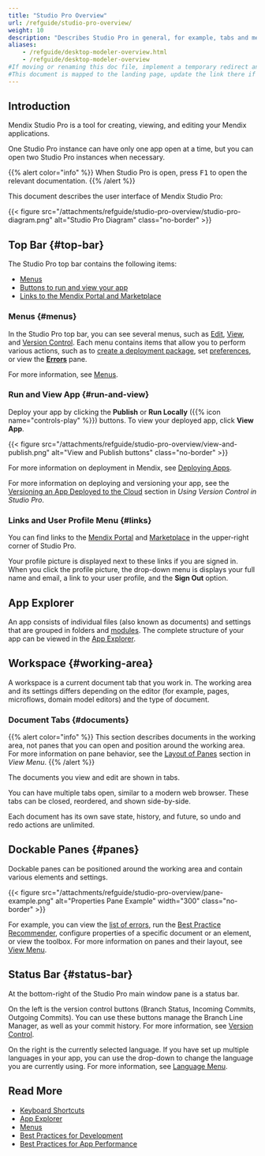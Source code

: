 ```yaml
---
title: "Studio Pro Overview"
url: /refguide/studio-pro-overview/
weight: 10
description: "Describes Studio Pro in general, for example, tabs and menus."
aliases:
    - /refguide/desktop-modeler-overview.html
    - /refguide/desktop-modeler-overview
#If moving or renaming this doc file, implement a temporary redirect and let the respective team know they should update the URL in the product. See Mapping to Products for more details.
#This document is mapped to the landing page, update the link there if renaming or moving the doc file.
---
```


## Introduction

Mendix Studio Pro is a tool for creating, viewing, and editing your Mendix applications.

One Studio Pro instance can have only one app open at a time, but you can open two Studio Pro instances when necessary.

{{% alert color="info" %}}
When Studio Pro is open, press <kbd>F1</kbd> to open the relevant documentation.
{{% /alert %}}

This document describes the user interface of Mendix Studio Pro:

{{< figure src="/attachments/refguide/studio-pro-overview/studio-pro-diagram.png" alt="Studio Pro Diagram" class="no-border" >}}

## Top Bar {#top-bar}

The Studio Pro top bar contains the following items:

* [Menus](#menus) 
* [Buttons to run and view your app](#run-and-view)
* [Links to the Mendix Portal and Marketplace](#links) 

### Menus {#menus}

In the Studio Pro top bar, you can see several menus, such as [Edit](/refguide/edit-menu/), [View](/refguide/view-menu/), and [Version Control](/refguide/version-control-menu/). Each menu contains items that allow you to perform various actions, such as to [create a deployment package](/refguide/create-deployment-package-dialog/), set [preferences](/refguide/preferences-dialog/), or view the [**Errors**](/refguide/errors-pane/) pane. 

For more information, see [Menus](/refguide/menus/). 

### Run and View App {#run-and-view}

Deploy your app by clicking the **Publish** or **Run Locally** ({{% icon name="controls-play" %}}) buttons. To view your deployed app, click **View App**. 

{{< figure src="/attachments/refguide/studio-pro-overview/view-and-publish.png" alt="View and Publish buttons" class="no-border" >}}

For more information on deployment in Mendix, see [Deploying Apps](/deployment/).

For more information on deploying and versioning your app, see the [Versioning an App Deployed to the Cloud](/refguide/using-version-control-in-studio-pro/#versioning-app) section in *Using Version Control in Studio Pro*. 

### Links and User Profile Menu {#links}

You can find links to the [Mendix Portal](/developerportal/) and [Marketplace](/appstore/) in the upper-right corner of Studio Pro.

Your profile picture is displayed next to these links if you are signed in. When you click the profile picture, the drop-down menu is displays your full name and email, a link to your user profile, and the **Sign Out** option. 

## App Explorer

An app consists of individual files (also known as documents) and settings that are grouped in folders and [modules](/refguide/modules/). The complete structure of your app can be viewed in the [App Explorer](/refguide/app-explorer/).

## Workspace {#working-area}

A workspace is a current document tab that you work in. The working area and its settings differs depending on the editor (for example, pages, microflows, domain model editors) and the type of document. 

### Document Tabs {#documents}

{{% alert color="info" %}}
This section describes documents in the working area, not panes that you can open and position around the working area. For more information on pane behavior, see the [Layout of Panes](/refguide/view-menu/#layout-of-panes) section in *View Menu*.
{{% /alert %}}

The documents you view and edit are shown in tabs. 

You can have multiple tabs open, similar to a modern web browser. These tabs can be closed, reordered, and shown side-by-side. 

Each document has its own save state, history, and future, so undo and redo actions are unlimited.

## Dockable Panes {#panes}

Dockable panes can be positioned around the working area and contain various elements and settings.

{{< figure src="/attachments/refguide/studio-pro-overview/pane-example.png" alt="Properties Pane Example" width="300" class="no-border" >}}

For example, you can view the [list of errors](/refguide/errors-pane/), run the [Best Practice Recommender](/refguide/best-practice-recommender/), configure properties of a specific document or an element, or view the toolbox. For more information on panes and their layout, see [View Menu](/refguide/view-menu/).

## Status Bar {#status-bar}

At the bottom-right of the Studio Pro main window pane is a status bar.

On the left is the version control buttons (Branch Status, Incoming Commits, Outgoing Commits). You can use these buttons manage the Branch Line Manager, as well as your commit history. For more information, see [Version Control](/refguide/version-control/).

On the right is the currently selected language. If you have set up multiple languages in your app, you can use the drop-down to change the language you are currently using. For more information, see [Language Menu](/refguide/translatable-texts/).

## Read More

* [Keyboard Shortcuts](/refguide/keyboard-shortcuts/)
* [App Explorer](/refguide/app-explorer/)
* [Menus](/refguide/menus/)
* [Best Practices for Development](/refguide/dev-best-practices/)
* [Best Practices for App Performance](/refguide/community-best-practices-for-app-performance/)
